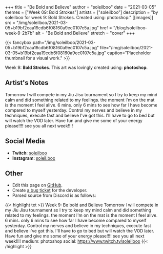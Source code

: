 +++
title =       "Be Bold and Believe"
author =      "soleilboo"
date =        "2021-03-05"
themes =      ["Week 09: Bold Strokes"]
artists =     ["soleilboo"]
description = "by soleilboo for week 9: Bold Strokes. Created using: photoshop."
[[images]]
              src = "/img/soleilboo/2021-03-05+b19bf2caa19cdb6f08160a9ec0107c5a.jpg"
              href = "/blog/soleilboo-week-9-2b7b"
              alt = "Be Bold and Believe"
              stretch = "cover"
+++


{{< fancybox path="/img/soleilboo/2021-03-05+b19bf2caa19cdb6f08160a9ec0107c5a.jpg" file="/img/soleilboo/2021-03-05+b19bf2caa19cdb6f08160a9ec0107c5a.jpg" caption="Placeholder thumbnail for a visual work." >}}


Week 9: **Bold Strokes**. This art was lovingly created using: **photoshop**.

## Artist's Notes

Tomorrow I will compete in my Jiu Jisu tournament so I try to keep my mind calm and did something related to my feelings. the moment I'm on the mat is the moment I feel alive. 6 mins. only 6 mins to see how far I have become compared to myself yesterday. Control my nerves and believe in my techniques, execute fast and believe I've got this. I'll have to go to bed but will watch the VOD later. Have fun and give me some of your energy please!!!! see you all next week!!!!

## Social Media

- **Twitch**: <a href='https://twitch.tv/soleilboo' target='_blank'>soleilboo</a>
- **Instagram**: <a href='https://instagram.com/soleil.boo' target='_blank'>soleil.boo</a>


## Other

- Edit this page on [GitHub](https://github.com/teaminkling/web-refresh/edit/main/content/blog/soleilboo-week-9-2b7b.md).
- Create [a bug ticket](https://github.com/teaminkling/web-refresh/issues/new?assignees=&labels=bug&template=problem-report.md&title=) for the developer.
- Parsed source from Discord is as follows:

{{< highlight txt >}}
Week 9: Be bold and Believe
Tomorrow I will compete in my Jiu Jisu tournament so I try to keep my mind calm and did something related to my feelings. the moment I'm on the mat is the moment I feel alive. 6 mins. only 6 mins to see how far I have become compared to myself yesterday. Control my nerves and believe in my techniques, execute fast and believe I've got this. I'll have to go to bed but will watch the VOD later. Have fun and give me some of your energy please!!!! see you all next week!!!! 
medium: photoshop
social: https://www.twitch.tv/soleilboo
{{< /highlight >}}
